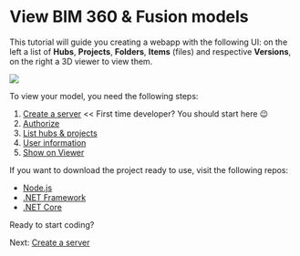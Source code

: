 # View BIM 360 & Fusion models

This tutorial will guide you creating a webapp with the following UI: on the left a list of **Hubs**, **Projects**, **Folders**, **Items** (files) and respective **Versions**, on the right a 3D viewer to view them.

![](_media/tutorials/run_sample_viewhubmodels.gif)

To view your model, you need the following steps:

1. [Create a server](environment/setup/3legged) << First time developer? You should start here :wink:
2. [Authorize](oauth/3legged/)
3. [List hubs & projects](datamanagement/hubs/readme)
4. [User information](oauth/user/readme)
5. [Show on Viewer](viewer/3legged/readme)


If you want to download the project ready to use, visit the following repos:

- [Node.js](https://github.com/Autodesk-Forge/learn.forge.viewhubmodels/tree/nodejs)
- [.NET Framework](https://github.com/Autodesk-Forge/learn.forge.viewhubmodels/tree/net)
- [.NET Core](https://github.com/Autodesk-Forge/learn.forge.viewhubmodels/tree/netcore)

Ready to start coding?

Next: [Create a server](environment/setup/3legged)